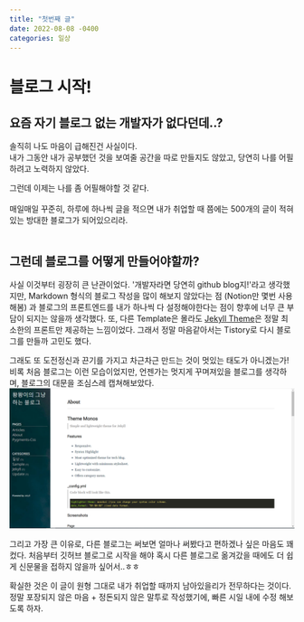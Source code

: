 ```yaml
---
title: "첫번째 글"
date: 2022-08-08 -0400
categories: 일상
---
```


# 블로그 시작!

## 요즘 자기 블로그 없는 개발자가 없다던데..?

솔직히 나도 마음이 급해진건 사실이다.<br/>
내가 그동안 내가 공부했던 것을 보여줄 공간을 따로 만들지도 않았고, 당연히 나를 어필하려고 노력하지 않았다.<br/>

그런데 이제는 나를 좀 어필해야할 것 같다.<br/><br/>
매일매일 꾸준히, 하루에 하나씩 글을 적으면 내가 취업할 때 쯤에는 500개의 글이 적혀있는 방대한 블로그가 되어있으리라.<br/><br/>

## 그런데 블로그를 어떻게 만들어야할까?

사실 이것부터 굉장히 큰 난관이었다. '개발자라면 당연히 github blog지!'라고 생각했지만, Markdown 형식의 블로그 작성을 많이 해보지 않았다는 점 (Notion만 몇번 사용해봄) 과 블로그의 프론트엔드를 내가 하나씩 다 설정해야한다는 점이 향후에 너무 큰 부담이 되지는 않을까 생각했다. 또, 다른 Template은 몰라도 [Jekyll Theme][jekyll-gh]은 정말 최소한의 프론트만 제공하는 느낌이었다. 그래서 정말 마음같아서는 Tistory로 다시 블로그를 만들까 고민도 했다.<br/>

그래도 또 도전정신과 끈기를 가지고 차근차근 만드는 것이 멋있는 태도가 아니겠는가! 비록 처음 블로그는 이런 모습이었지만, 언젠가는 멋지게 꾸며져있을 블로그를 생각하며, 블로그의 대문을 조심스레 캡쳐해보았다.<br/>
![image](/public/img/firstblog.PNG)
<br/>

그리고 가장 큰 이유로, 다른 블로그는 써보면 얼마나 써봤다고 편하겠나 싶은 마음도 꽤 컸다. 처음부터 깃허브 블로그로 시작을 해야 혹시 다른 블로그로 옮겨갔을 때에도 더 쉽게 신문물을 접하지 않을까 싶어서..ㅎㅎ
<br/>

확실한 것은 이 글이 원형 그대로 내가 취업할 때까지 남아있을리가 전무하다는 것이다. 정말 포장되지 않은 마음 + 정돈되지 않은 말투로 작성했기에, 빠른 시일 내에 수정 해보도록 하자.


[jekyll-gh]:   https://github.com/jekyll/jekyll